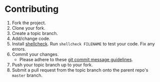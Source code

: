 # Contributing

1. Fork the project.
2. Clone your fork.
3. Create a topic branch.
4. Add/change code.
5. Install [shellcheck](https://github.com/koalaman/shellcheck).  Run `shellcheck FILENAME` to test your code.  Fix any errors.
6. Commit your changes.
   * Please adhere to these [git commit message guidelines](http://tbaggery.com/2008/04/19/a-note-about-git-commit-messages.html).
7. Push your topic branch up to your fork.
8. Submit a pull request from the topic branch onto the parent repo's `master` branch.

